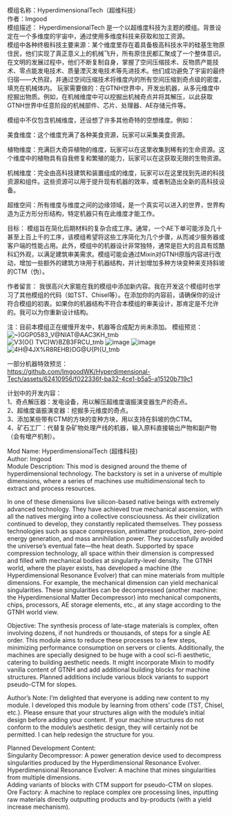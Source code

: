 模组名称：HyperdimensionalTech（超维科技）  
作者：Imgood  
模组描述： 
HyperdimensionalTech 是一个以超维度科技为主题的模组。背景设定在一个多维度的宇宙中，通过使用多维度科技来获取和加工资源。  
模组中各种终极科技主要来源：某个维度里存在着具备极高科技水平的硅基生物原住民，他们实现了真正意义上的机械飞升，所有原住民都汇聚成了一个整体意识。在文明的发展过程中，他们不断复制自身，掌握了空间压缩技术、反物质产能技术、零点能发电技术、质量湮灭发电技术等先进技术。他们成功避免了宇宙的最终归宿——大热寂，并通过空间压缩技术将维度内的所有空间压缩到奇点级的密度，填充在机械体内。 
玩家需要做的：在GTNH世界中，开发出机器，从多元维度中挖掘出物质。例如，在机械维度中可以挖掘出机械奇点并将其解压，以此获取GTNH世界中任意阶段的机械部件、芯片、处理器、AE存储元件等。 

模组中不仅包含机械维度，还设想了许多其他奇特的空想维度。例如：

美食维度：这个维度充满了各种美食资源，玩家可以采集美食资源。

植物维度：充满巨大奇异植物的维度，玩家可以在这里收集到稀有的生命资源。这个维度中的植物具有自我修复和繁殖的能力，玩家可以在这获取无限的生物资源。

机械维度：完全由高科技建筑和装置组成的维度，玩家可以在这里找到先进的科技资源和组件。这些资源可以用于提升现有机器的效率，或者制造出全新的高科技设备。

超维空间：所有维度与维度之间的边缘领域，是一个真实可以进入的世界，世界构造为正方形分形结构，特定机器只有在此维度才能工作。


目标：
模组旨在简化后期材料的复杂合成工序。通常，一个AE下单可能涉及几十甚至上百上千的工序，该模组希望将这些工序简化为几个步骤，从而减少服务器或客户端的性能占用。此外，模组中的机器设计非常独特，通常是巨大的且具有炫酷科幻外观，以满足建筑审美需求。模组可能会通过Mixin对GTNH原版内容进行改动，增加一些额外的建筑方块用于机器结构，并计划增加多种方块变种来支持斜坡的CTM（伪）。

作者留言：
我很高兴大家能在我的模组中添加新内容。我在开发这个模组时也学习了其他模组的代码（如TST、Chisel等）。在添加你的内容前，请确保你的设计符合模组的初衷。如果你的机器结构不符合本模组的审美设计，那肯定是不允许的。我可以为你重新设计结构。

注：目前本模组正在缓慢开发中，机器等合成配方尚未添加。
模组预览：  
![~)GGP0583_V@NIAT@AAC3KH_tmb](https://github.com/ImgoodWK/Hyperdimensional-Tech/assets/62410956/94b3bd01-c214-4a5b-8d5a-afb7d48a04d7)  
![V3(O{) TVC)W}B$ZB3F$RCU_tmb](https://github.com/ImgoodWK/Hyperdimensional-Tech/assets/62410956/727e06cb-c789-465f-8fb0-307422c4744b) 
![image](https://github.com/user-attachments/assets/174a3c0d-2996-48d8-bcf7-c1af04282d5b) 
![image](https://github.com/user-attachments/assets/b0efa790-260f-4f00-9e4d-0e2c96a75615) 
![4H@4JX%R8REHB}DG@U{PI{U_tmb](https://github.com/user-attachments/assets/edfc1c65-dec4-4b1c-8b2d-6e15c82284a5)




一部分机器特效预览：  
https://github.com/ImgoodWK/Hyperdimensional-Tech/assets/62410956/f022336f-ba32-4ce1-b5a5-a15120b719c1  

计划中的开发内容：  
1、奇点解压器：发电设备，用以解压超维度谐振演变器生产的奇点。  
2、超维度谐振演变器：挖掘多元维度的奇点。  
3、添加某些带有CTM的方块的变种方块，用以支持在斜坡的伪CTM。  
4、矿石工厂：代替复杂矿物处理产线的机器，输入原料直接输出产物和副产物（会有增产机制）。  

Mod Name: HyperdimensionalTech (超维科技)  
Author: Imgood  
Module Description: This mod is designed around the theme of hyperdimensional technology. The backstory is set in a universe of multiple dimensions, where a series of machines use multidimensional tech to extract and process resources.  

In one of these dimensions live silicon-based native beings with extremely advanced technology. They have achieved true mechanical ascension, with all the natives merging into a collective consciousness. As their civilization continued to develop, they constantly replicated themselves. They possess technologies such as space compression, antimatter production, zero-point energy generation, and mass annihilation power. They successfully avoided the universe’s eventual fate—the heat death. Supported by space compression technology, all space within their dimension is compressed and filled with mechanical bodies at singularity-level density. The GTNH world, where the player exists, has developed a machine (the Hyperdimensional Resonance Evolver) that can mine materials from multiple dimensions. For example, the mechanical dimension can yield mechanical singularities. These singularities can be decompressed (another machine: the Hyperdimensional Matter Decompressor) into mechanical components, chips, processors, AE storage elements, etc., at any stage according to the GTNH world view.  

Objective: The synthesis process of late-stage materials is complex, often involving dozens, if not hundreds or thousands, of steps for a single AE order. This module aims to reduce these processes to a few steps, minimizing performance consumption on servers or clients. Additionally, the machines are specially designed to be huge with a cool sci-fi aesthetic, catering to building aesthetic needs. It might incorporate Mixin to modify vanilla content of GTNH and add additional building blocks for machine structures. Planned additions include various block variants to support pseudo-CTM for slopes.  

Author’s Note: I’m delighted that everyone is adding new content to my module. I developed this module by learning from others’ code (TST, Chisel, etc.). Please ensure that your structures align with the module’s initial design before adding your content. If your machine structures do not conform to the module’s aesthetic design, they will certainly not be permitted. I can help redesign the structure for you.  


Planned Development Content:  
Singularity Decompressor: A power generation device used to decompress singularities produced by the Hyperdimensional Resonance Evolver.  
Hyperdimensional Resonance Evolver: A machine that mines singularities from multiple dimensions.  
Adding variants of blocks with CTM support for pseudo-CTM on slopes.  
Ore Factory: A machine to replace complex ore processing lines, inputting raw materials directly outputting products and by-products (with a yield increase mechanism).  
